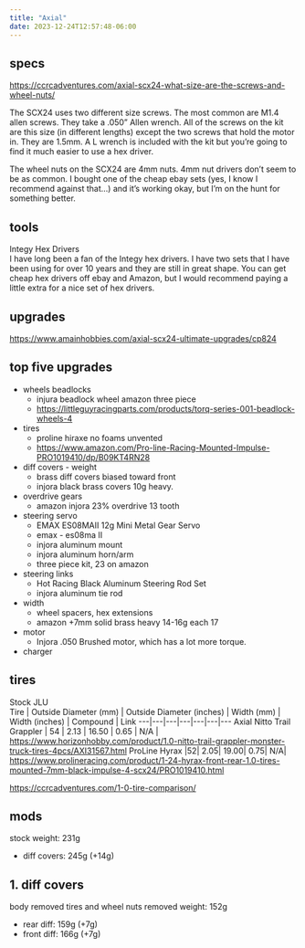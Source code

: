 ```yaml
---
title: "Axial"
date: 2023-12-24T12:57:48-06:00
---
```


## specs
https://ccrcadventures.com/axial-scx24-what-size-are-the-screws-and-wheel-nuts/  

The SCX24 uses two different size screws. The most common are M1.4 allen screws. They take a .050” Allen wrench. All of the screws on the kit are this size (in different lengths) except the two screws that hold the motor in. They are 1.5mm. A L wrench is included with the kit but you’re going to find it much easier to use a hex driver.

The wheel nuts on the SCX24 are 4mm nuts. 4mm nut drivers don’t seem to be as common. I bought one of the cheap ebay sets (yes, I know I recommend against that…) and it’s working okay, but I’m on the hunt for something better.

## tools 
Integy Hex Drivers  
I have long been a fan of the Integy hex drivers. I have two sets that I have been using for over 10 years and they are still in great shape. You can get cheap hex drivers off ebay and Amazon, but I would recommend paying a little extra for a nice set of hex drivers.

## upgrades 
https://www.amainhobbies.com/axial-scx24-ultimate-upgrades/cp824  


## top five upgrades
- wheels beadlocks
  - injura beadlock wheel amazon three piece 
  - https://littleguyracingparts.com/products/torq-series-001-beadlock-wheels-4
- tires
  - proline hiraxe no foams unvented 
  - https://www.amazon.com/Pro-line-Racing-Mounted-Impulse-PRO1019410/dp/B09KT4RN28
- diff covers - weight 
  - brass diff covers biased toward front
  - injora black brass covers 10g heavy.
- overdrive gears
  - amazon injora 23% overdrive 13 tooth  
- steering servo
  - EMAX ES08MAII 12g Mini Metal Gear Servo
  - emax - es08ma II
  - injora aluminum mount
  - injora aluminum horn/arm
  - three piece kit, 23 on amazon
- steering links
  - Hot Racing Black Aluminum Steering Rod Set
  - injora aluminum tie rod
- width
  - wheel spacers, hex extensions 
  - amazon +7mm solid brass heavy 14-16g each 17
- motor
  - Injora .050 Brushed motor, which has a lot more torque.
- charger


## tires
Stock JLU  
Tire	| Outside Diameter (mm)	| Outside Diameter (inches) |	Width (mm)	|  Width (inches) |	Compound	| Link
---|---|---|---|---|---|---
Axial Nitto Trail Grappler | 54 |	2.13 |	16.50 |	0.65 |	N/A |	https://www.horizonhobby.com/product/1.0-nitto-trail-grappler-monster-truck-tires-4pcs/AXI31567.html
ProLine Hyrax	|52|	2.05|	19.00|	0.75|	N/A|	https://www.prolineracing.com/product/1-24-hyrax-front-rear-1.0-tires-mounted-7mm-black-impulse-4-scx24/PRO1019410.html

https://ccrcadventures.com/1-0-tire-comparison/  


## mods
stock weight: 231g
+ diff covers: 245g (+14g)

## 1. diff covers
body removed
tires and wheel nuts removed 
weight: 152g
+ rear diff: 159g (+7g)
+ front diff: 166g (+7g)


